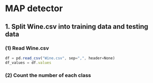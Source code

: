 # MAP detector

## 1. Split Wine.csv into training data and testing data

### (1) Read Wine.csv 
```js
df = pd.read_csv("Wine.csv", sep=",", header=None)
df_values = df.values
``` 

### (2) Count the number of each class
